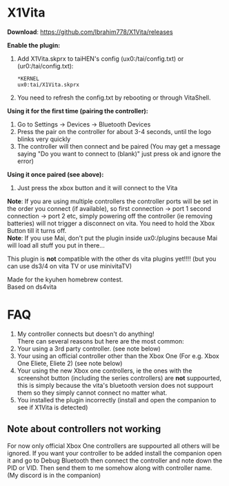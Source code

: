 # X1Vita

**Download**: https://github.com/Ibrahim778/X1Vita/releases

**Enable the plugin:**

1. Add X1Vita.skprx to taiHEN's config (ux0:/tai/config.txt) or (ur0:/tai/config.txt):
	```
	*KERNEL
	ux0:tai/X1Vita.skprx
	```
2. You need to refresh the config.txt by rebooting or through VitaShell.

**Using it for the first time (pairing the controller):**

1. Go to Settings -> Devices -> Bluetooth Devices
2. Press the pair on the controller for about 3-4 seconds, until the logo blinks very quickly
3. The controller will then connect and be paired (You may get a message saying "Do you want to connect to (blank)" just press ok and ignore the error)

**Using it once paired (see above):**
1. Just press the xbox button and it will connect to the Vita

**Note**: If you are using multiple controllers the controller ports will be set in the order you connect (if available), so first connection -> port 1 second connection -> port 2 etc, simply powering off the controller (ie removing batteries) will not trigger a disconnect on vita. You need to hold the Xbox Button till it turns off.  
**Note**: If you use Mai, don't put the plugin inside ux0:/plugins because Mai will load all stuff you put in there...  

This plugin is **not** compatible with the other ds vita plugins yet!!!! (but you can use ds3/4 on vita TV or use minivitaTV)  

Made for the kyuhen homebrew contest.  
Based on ds4vita  

# FAQ
1. My controller connects but doesn't do anything!  
There can several reasons but here are the most common:  
1. Your using a 3rd party controller. (see note below)
2. Your using an official controller other than the Xbox One (For e.g. Xbox One Eliete, Eliete 2) (see note below)
3. Your using the new Xbox one controllers, ie the ones with the screenshot button (including the series controllers) are **not** suppourted, this is simply because the vita's bluetooth version does not suppourt them so they simply cannot connect no matter what.
4. You installed the plugin incorrectly (install and open the companion to see if X1Vita is detected)

## Note about controllers not working
For now only official Xbox One controllers are suppourted all others will be ignored. If you want your controller to be added install the companion open it and go to Debug Bluetooth then connect the controller and note down the PID or VID. Then send them to me somehow along with controller name. (My discord is in the companion)


